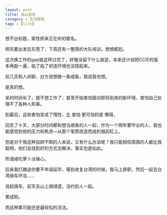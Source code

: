 ```yaml
---
layout: post
title: 高山低谷
category : 生活随笔
tags : [life]
---
```


想不出标题，索性抓来正在听的歌名。

明天要出发去东莞了，下周还有一整周的大队培训，想想都尬。

这次换工作的gap就这样过完了，好像没留下什么痕迹，本来还计划把CCIE的版本再敲一遍，临了临了却连环境也没搭起来。

前几天和人闲聊，对方说想做一条咸鱼，我说我也想。

是真的想。

呆的时间长了，就不想工作了，甚至开始害怕面对即将到来的新环境，害怕自己处理不了各种人和事。

到最后，这些害怕变成了惰性，比 害怕 更可怕的是 懒得。

回去了十天，大部分时间都和想当咸鱼的人一起，作为一个明年要毕业的人，我也能感觉到他的压力和焦虑—从那个笔筒改造而成的烟灰缸上。

但是对于我这种自顾不暇的人来说，又有什么办法呢？我只能相信周围的人都比我聪明，他们会找到好的方式去解决，事实也是如此。

所谓咸吃萝卜淡操心。

后来我打趣说你要不申请延毕，等到收复台湾的时候，我马上辞职，然后一起去台湾骑车环岛……

说起骑车，前天去山上骑绿道，没约到人一起。

累成狗。

而这种累可能还是最轻松的活法。
